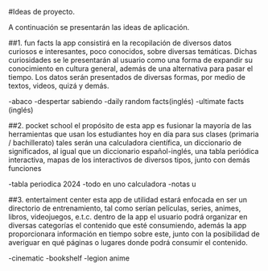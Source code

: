 #Ideas de proyecto.

A continuación se presentarán las ideas de aplicación.

##1. fun facts
la app consistirá en la recopilación de diversos datos curiosos e interesantes, poco conocidos, sobre diversas temáticas. Dichas curiosidades se le presentarán al usuario como una forma de expandir su conocimiento en cultura general, además de una alternativa para pasar el tiempo. Los datos serán presentados de diversas formas, por medio de textos, videos, quizá y demás.

-abaco
-despertar sabiendo
-daily random facts(inglés)
-ultimate facts (inglés)

##2. pocket school
el propósito de esta app es fusionar la mayoría de las herramientas que usan los estudiantes hoy en día para sus clases (primaria / bachillerato) tales serán una calculadora científica, un diccionario de significados, al igual que un diccionario español-inglés, una tabla periódica interactiva, mapas de los interactivos de diversos tipos, junto con demás funciones

-tabla periodica 2024
-todo en uno calculadora
-notas u

##3. entertaiment center
esta app de utilidad estará enfocada en ser un directorio de entrenamiento, tal como serían películas, series, animes, libros, videojuegos, e.t.c. dentro de la app el usuario podrá organizar en diversas categorías el contenido que esté consumiendo, además la app proporcionara información en tiempo sobre este, junto con la posibilidad de averiguar en qué páginas o lugares donde podrá consumir el contenido.

-cinematic
-bookshelf
-legion anime